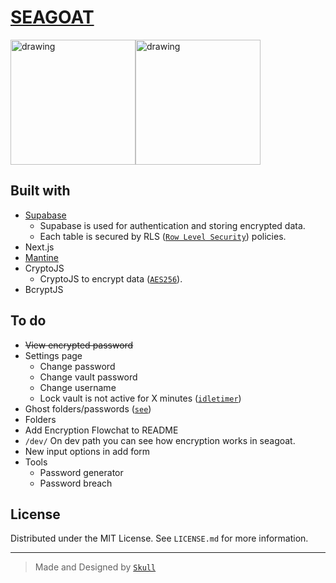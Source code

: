 # [SEAGOAT](https://seagoat.vercel.app/)

<div style="display:flex">
<img src="https://i.giphy.com/media/mDSGaOdQxzdseSPdAi/giphy.webp" alt="drawing" height="200"/>
<img src="https://i.giphy.com/media/Lqmp9tVPIvtyyKQneQ/giphy.webp" alt="drawing" height="200"/>
</div>

## Built with
- [Supabase](https://supabase.com/)
    - Supabase is used for authentication and storing encrypted data.
    - Each table is secured by RLS ([```Row Level Security```](https://supabase.com/docs/learn/auth-deep-dive/auth-row-level-security)) policies.
- Next.js
- [Mantine](https://mantine.dev/)
- CryptoJS
    -  CryptoJS to encrypt data ([`AES256`](https://cryptojs.gitbook.io/docs/#the-cipher-algorithms)).
- BcryptJS

## To do
- ~~View encrypted password~~
- Settings page
    - Change password
    - Change vault password
    - Change username
    - Lock vault is not active for X minutes ([`idletimer`](https://github.com/SupremeTechnopriest/react-idle-timer))
- Ghost folders/passwords ([`see`](https://github.com/cryptee/web-client/issues/142))
- Folders
- Add Encryption Flowchat to README
- ```/dev/```
On dev path you can see how encryption works in seagoat.
- New input options in add form
- Tools
    - Password generator
    - Password breach

## License

Distributed under the MIT License. See `LICENSE.md` for more information.

---
> Made and Designed by [`Skull`](https://www.instagram.com/mohitxskull.dev/)
